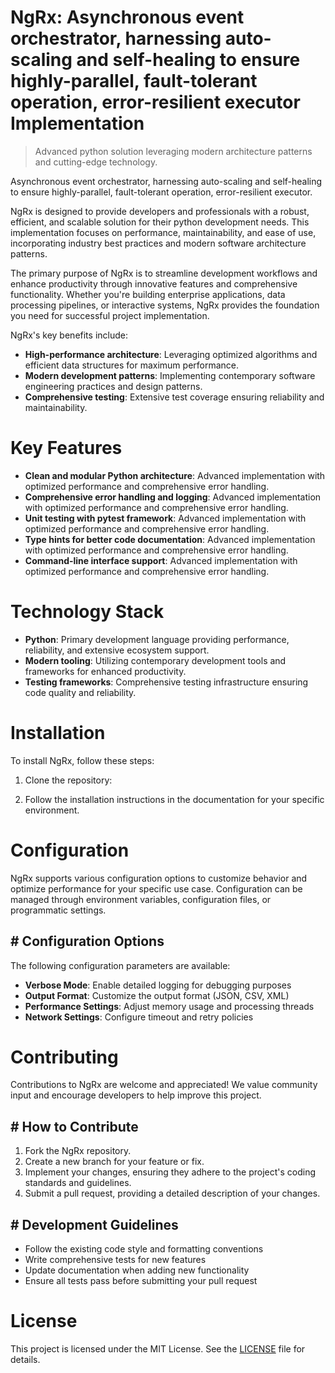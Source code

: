 <!-- fallback_NgRx_20251003195850_50399 -->

# NgRx: Asynchronous event orchestrator, harnessing auto-scaling and self-healing to ensure highly-parallel, fault-tolerant operation, error-resilient executor Implementation
> Advanced python solution leveraging modern architecture patterns and cutting-edge technology.

Asynchronous event orchestrator, harnessing auto-scaling and self-healing to ensure highly-parallel, fault-tolerant operation, error-resilient executor.

NgRx is designed to provide developers and professionals with a robust, efficient, and scalable solution for their python development needs. This implementation focuses on performance, maintainability, and ease of use, incorporating industry best practices and modern software architecture patterns.

The primary purpose of NgRx is to streamline development workflows and enhance productivity through innovative features and comprehensive functionality. Whether you're building enterprise applications, data processing pipelines, or interactive systems, NgRx provides the foundation you need for successful project implementation.

NgRx's key benefits include:

* **High-performance architecture**: Leveraging optimized algorithms and efficient data structures for maximum performance.
* **Modern development patterns**: Implementing contemporary software engineering practices and design patterns.
* **Comprehensive testing**: Extensive test coverage ensuring reliability and maintainability.

# Key Features

* **Clean and modular Python architecture**: Advanced implementation with optimized performance and comprehensive error handling.
* **Comprehensive error handling and logging**: Advanced implementation with optimized performance and comprehensive error handling.
* **Unit testing with pytest framework**: Advanced implementation with optimized performance and comprehensive error handling.
* **Type hints for better code documentation**: Advanced implementation with optimized performance and comprehensive error handling.
* **Command-line interface support**: Advanced implementation with optimized performance and comprehensive error handling.

# Technology Stack

* **Python**: Primary development language providing performance, reliability, and extensive ecosystem support.
* **Modern tooling**: Utilizing contemporary development tools and frameworks for enhanced productivity.
* **Testing frameworks**: Comprehensive testing infrastructure ensuring code quality and reliability.

# Installation

To install NgRx, follow these steps:

1. Clone the repository:


2. Follow the installation instructions in the documentation for your specific environment.

# Configuration

NgRx supports various configuration options to customize behavior and optimize performance for your specific use case. Configuration can be managed through environment variables, configuration files, or programmatic settings.

## # Configuration Options

The following configuration parameters are available:

* **Verbose Mode**: Enable detailed logging for debugging purposes
* **Output Format**: Customize the output format (JSON, CSV, XML)
* **Performance Settings**: Adjust memory usage and processing threads
* **Network Settings**: Configure timeout and retry policies

# Contributing

Contributions to NgRx are welcome and appreciated! We value community input and encourage developers to help improve this project.

## # How to Contribute

1. Fork the NgRx repository.
2. Create a new branch for your feature or fix.
3. Implement your changes, ensuring they adhere to the project's coding standards and guidelines.
4. Submit a pull request, providing a detailed description of your changes.

## # Development Guidelines

* Follow the existing code style and formatting conventions
* Write comprehensive tests for new features
* Update documentation when adding new functionality
* Ensure all tests pass before submitting your pull request

# License

This project is licensed under the MIT License. See the [LICENSE](https://github.com/Nurulika/NgRx/blob/main/LICENSE) file for details.
